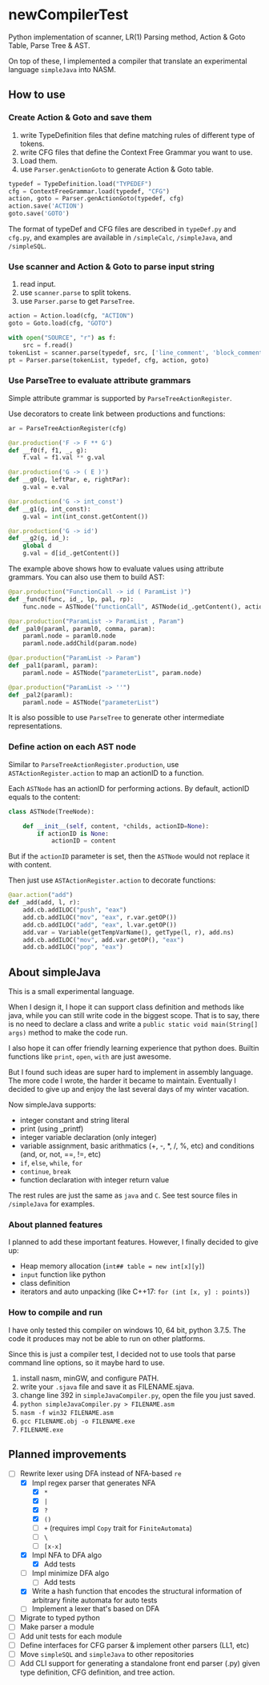 # newCompilerTest

Python implementation of scanner, LR(1) Parsing method, Action &amp; Goto Table, Parse Tree &amp; AST.

On top of these, I implemented a compiler that translate an experimental language `simpleJava` into NASM.

## How to use

### Create Action & Goto and save them

1. write TypeDefinition files that define matching rules of different type of tokens.
2. write CFG files that define the Context Free Grammar you want to use.
3. Load them.
4. use `Parser.genActionGoto` to generate Action & Goto table.

```python
typedef = TypeDefinition.load("TYPEDEF")
cfg = ContextFreeGrammar.load(typedef, "CFG")
action, goto = Parser.genActionGoto(typedef, cfg)
action.save('ACTION')
goto.save('GOTO')
```

The format of typeDef and CFG files are described in `typeDef.py` and `cfg.py`, and examples are available in `/simpleCalc`, `/simpleJava`, and `/simpleSQL`.

### Use scanner and Action & Goto to parse input string

1. read input.
2. use `scanner.parse` to split tokens.
3. use `Parser.parse` to get `ParseTree`.

```python
action = Action.load(cfg, "ACTION")
goto = Goto.load(cfg, "GOTO")

with open("SOURCE", "r") as f:
    src = f.read()
tokenList = scanner.parse(typedef, src, ['line_comment', 'block_comment', 'space'])
pt = Parser.parse(tokenList, typedef, cfg, action, goto)
```

### Use ParseTree to evaluate attribute grammars

Simple attribute grammar is supported by `ParseTreeActionRegister`.

Use decorators to create link between productions and functions:

```python
ar = ParseTreeActionRegister(cfg)

@ar.production('F -> F ** G')
def __f0(f, f1, _, g):
    f.val = f1.val ** g.val

@ar.production('G -> ( E )')
def __g0(g, leftPar, e, rightPar):
    g.val = e.val

@ar.production('G -> int_const')
def __g1(g, int_const):
    g.val = int(int_const.getContent())

@ar.production('G -> id')
def __g2(g, id_):
    global d
    g.val = d[id_.getContent()]
```

The example above shows how to evaluate values using attribute grammars. You can also use them to build AST:

```python
@par.production("FunctionCall -> id ( ParamList )")
def _func0(func, id_, lp, pal, rp):
    func.node = ASTNode("functionCall", ASTNode(id_.getContent(), actionID="noAction"), pal.node)

@par.production("ParamList -> ParamList , Param")
def _pal0(paraml, paraml0, comma, param):
    paraml.node = paraml0.node
    paraml.node.addChild(param.node)

@par.production("ParamList -> Param")
def _pal1(paraml, param):
    paraml.node = ASTNode("parameterList", param.node)

@par.production("ParamList -> ''")
def _pal2(paraml):
    paraml.node = ASTNode("parameterList")
```

It is also possible to use `ParseTree` to generate other intermediate representations.

### Define action on each AST node

Similar to `ParseTreeActionRegister.production`, use `ASTActionRegister.action` to map an actionID to a function.

Each `ASTNode` has an actionID for performing actions. By default, actionID equals to the content:

```python
class ASTNode(TreeNode):

    def __init__(self, content, *childs, actionID=None):
        if actionID is None:
            actionID = content
```

But if the `actionID` parameter is set, then the `ASTNode` would not replace it with content.

Then just use `ASTActionRegister.action` to decorate functions:

```python
@aar.action("add")
def _add(add, l, r):
    add.cb.addILOC("push", "eax")
    add.cb.addILOC("mov", "eax", r.var.getOP())
    add.cb.addILOC("add", "eax", l.var.getOP())
    add.var = Variable(getTempVarName(), getType(l, r), add.ns)
    add.cb.addILOC("mov", add.var.getOP(), "eax")
    add.cb.addILOC("pop", "eax")
```

## About simpleJava

This is a small experimental language.

When I design it, I hope it can support class definition and methods like java, while you can still write code in the biggest scope. That is to say, there is no need to declare a class and write a `public static void main(String[] args)` method to make the code run.

I also hope it can offer friendly learning experience that python does. Builtin functions like `print`, `open`, `with` are just awesome.

But I found such ideas are super hard to implement in assembly language. The more code I wrote, the harder it became to maintain. Eventually I decided to give up and enjoy the last several days of my winter vacation.

Now simpleJava supports:

- integer constant and string literal
- print (using _printf)
- integer variable declaration (only integer)
- variable assignment, basic arithmatics (+, -, *, /, %, etc) and conditions (and, or, not, ==, !=, etc)
- `if`, `else`, `while`, `for`
- `continue`, `break`
- function declaration with integer return value

The rest rules are just the same as `java` and `C`. See test source files in `/simpleJava` for examples.

### About planned features

I planned to add these important features. However, I finally decided to give up:

- Heap memory allocation (`int## table = new int[x][y]`)
- `input` function like python
- class definition
- iterators and auto unpacking (like C++17: `for (int [x, y] : points)`)

### How to compile and run

I have only tested this compiler on windows 10, 64 bit, python 3.7.5. The code it produces may not be able to run on other platforms.

Since this is just a compiler test, I decided not to use tools that parse command line options, so it maybe hard to use.

1. install nasm, minGW, and configure PATH.
2. write your `.sjava` file and save it as FILENAME.sjava.
3. change line 392 in `simpleJavaCompiler.py`, open the file you just saved.
4. `python simpleJavaCompiler.py > FILENAME.asm`
5. `nasm -f win32 FILENAME.asm`
6. `gcc FILENAME.obj -o FILENAME.exe`
7. `FILENAME.exe`

## Planned improvements

- [ ] Rewrite lexer using DFA instead of NFA-based `re`
  - [x] Impl regex parser that generates NFA
    - [x] `*`
    - [x] `|`
    - [x] `?`
    - [x] `()`
    - [ ] `+` (requires impl `Copy` trait for `FiniteAutomata`)
    - [ ] `\`
    - [ ] `[x-x]`
  - [x] Impl NFA to DFA algo
    - [x] Add tests
  - [ ] Impl minimize DFA algo
    - [ ] Add tests
  - [x] Write a hash function that encodes the structural information of arbitrary finite automata for auto tests
  - [ ] Implement a lexer that's based on DFA
- [ ] Migrate to typed python
- [ ] Make parser a module
- [ ] Add unit tests for each module
- [ ] Define interfaces for CFG parser & implement other parsers (LL1, etc)
- [ ] Move `simpleSQL` and `simpleJava` to other repositories
- [ ] Add CLI support for generating a standalone front end parser (.py) given type definition, CFG definition, and tree action.
